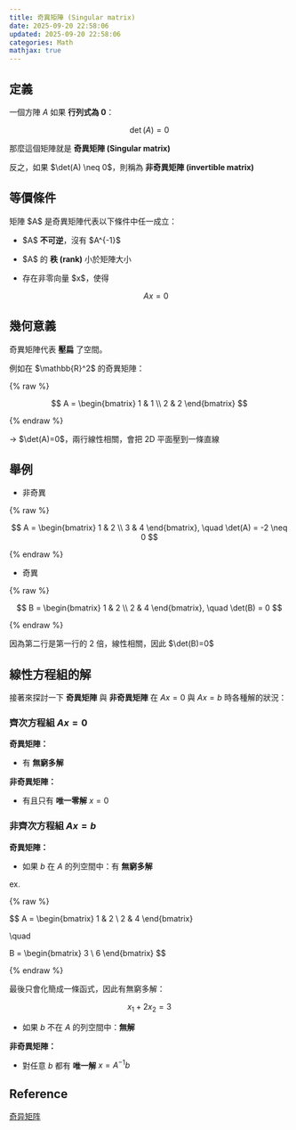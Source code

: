 ```yaml
---
title: 奇異矩陣 (Singular matrix)
date: 2025-09-20 22:58:06
updated: 2025-09-20 22:58:06
categories: Math
mathjax: true
---
```


## 定義

一個方陣 $A$ 如果 **行列式為 0**：

$$
\det(A) = 0
$$

那麼這個矩陣就是 **奇異矩陣 (Singular matrix)**

反之，如果 \$\det(A) \neq 0\$，則稱為 **非奇異矩陣 (invertible matrix)**

<!-- more -->

## 等價條件

矩陣 \$A\$ 是奇異矩陣代表以下條件中任一成立：

- \$A\$ **不可逆**，沒有 \$A^{-1}\$
- \$A\$ 的 **秩 (rank)** 小於矩陣大小
- 存在非零向量 \$x\$，使得

  $$
  A x = 0
  $$

## 幾何意義

奇異矩陣代表 **壓扁** 了空間。

例如在 \$\mathbb{R}^2\$ 的奇異矩陣：

{% raw %}

$$
A =
\begin{bmatrix}
1 & 1 \\
2 & 2
\end{bmatrix}
$$

{% endraw %}

→ \$\det(A)=0\$，兩行線性相關，會把 2D 平面壓到一條直線

## 舉例

- 非奇異

{% raw %}

$$
A =
\begin{bmatrix}
1 & 2 \\
3 & 4
\end{bmatrix}, \quad
\det(A) = -2 \neq 0
$$

{% endraw %}

- 奇異

{% raw %}

$$
B =
\begin{bmatrix}
1 & 2 \\
2 & 4
\end{bmatrix}, \quad
\det(B) = 0
$$

{% endraw %}

因為第二行是第一行的 2 倍，線性相關，因此 \$\det(B)=0\$

## 線性方程組的解

接著來探討一下 **奇異矩陣** 與 **非奇異矩陣** 在 $Ax = 0$ 與 $Ax = b$ 時各種解的狀況：

### 齊次方程組 $Ax = 0$

**奇異矩陣：**

- 有 **無窮多解**

**非奇異矩陣：**

- 有且只有 **唯一零解** $x = 0$

### 非齊次方程組 $Ax = b$

**奇異矩陣：**

- 如果 $b$ 在 $A$ 的列空間中：有 **無窮多解**

ex.

{% raw %}

$$
A =
\begin{bmatrix}
1 & 2 \\
2 & 4
\end{bmatrix}

\quad

B =
\begin{bmatrix}
3 \\
6
\end{bmatrix}
$$

{% endraw %}

最後只會化簡成一條函式，因此有無窮多解：

$$
x_1 + 2x_2 = 3
$$

- 如果 $b$ 不在 $A$ 的列空間中：**無解**

**非奇異矩陣：**

- 對任意 $b$ 都有 **唯一解** $x = A^{-1}b$

## Reference

[奇异矩阵](https://baike.baidu.com/item/%E5%A5%87%E7%95%B0%E7%9F%A9%E9%99%A3/9658459)
